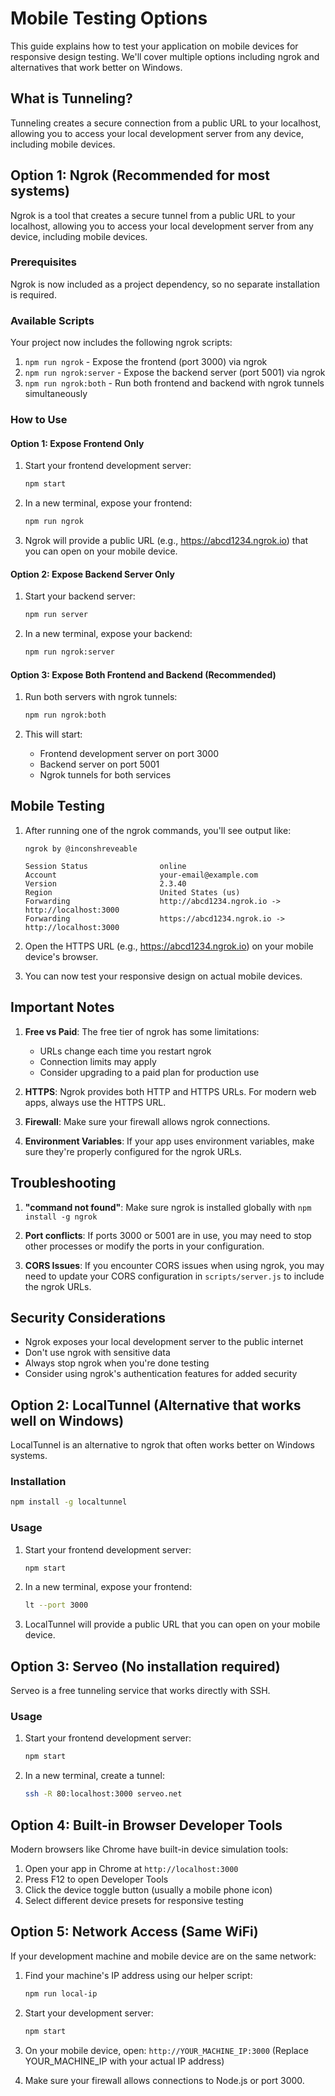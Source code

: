 # Mobile Testing Options

This guide explains how to test your application on mobile devices for responsive design testing. We'll cover multiple options including ngrok and alternatives that work better on Windows.

## What is Tunneling?

Tunneling creates a secure connection from a public URL to your localhost, allowing you to access your local development server from any device, including mobile devices.

## Option 1: Ngrok (Recommended for most systems)

Ngrok is a tool that creates a secure tunnel from a public URL to your localhost, allowing you to access your local development server from any device, including mobile devices.

### Prerequisites

Ngrok is now included as a project dependency, so no separate installation is required.

### Available Scripts

Your project now includes the following ngrok scripts:

1. `npm run ngrok` - Expose the frontend (port 3000) via ngrok
2. `npm run ngrok:server` - Expose the backend server (port 5001) via ngrok
3. `npm run ngrok:both` - Run both frontend and backend with ngrok tunnels simultaneously

### How to Use

#### Option 1: Expose Frontend Only

1. Start your frontend development server:
   ```bash
   npm start
   ```

2. In a new terminal, expose your frontend:
   ```bash
   npm run ngrok
   ```

3. Ngrok will provide a public URL (e.g., https://abcd1234.ngrok.io) that you can open on your mobile device.

#### Option 2: Expose Backend Server Only

1. Start your backend server:
   ```bash
   npm run server
   ```

2. In a new terminal, expose your backend:
   ```bash
   npm run ngrok:server
   ```

#### Option 3: Expose Both Frontend and Backend (Recommended)

1. Run both servers with ngrok tunnels:
   ```bash
   npm run ngrok:both
   ```

2. This will start:
   - Frontend development server on port 3000
   - Backend server on port 5001
   - Ngrok tunnels for both services

## Mobile Testing

1. After running one of the ngrok commands, you'll see output like:
   ```
   ngrok by @inconshreveable

   Session Status                online
   Account                       your-email@example.com
   Version                       2.3.40
   Region                        United States (us)
   Forwarding                    http://abcd1234.ngrok.io -> http://localhost:3000
   Forwarding                    https://abcd1234.ngrok.io -> http://localhost:3000
   ```

2. Open the HTTPS URL (e.g., https://abcd1234.ngrok.io) on your mobile device's browser.

3. You can now test your responsive design on actual mobile devices.

## Important Notes

1. **Free vs Paid**: The free tier of ngrok has some limitations:
   - URLs change each time you restart ngrok
   - Connection limits may apply
   - Consider upgrading to a paid plan for production use

2. **HTTPS**: Ngrok provides both HTTP and HTTPS URLs. For modern web apps, always use the HTTPS URL.

3. **Firewall**: Make sure your firewall allows ngrok connections.

4. **Environment Variables**: If your app uses environment variables, make sure they're properly configured for the ngrok URLs.

## Troubleshooting

1. **"command not found"**: Make sure ngrok is installed globally with `npm install -g ngrok`

2. **Port conflicts**: If ports 3000 or 5001 are in use, you may need to stop other processes or modify the ports in your configuration.

3. **CORS Issues**: If you encounter CORS issues when using ngrok, you may need to update your CORS configuration in `scripts/server.js` to include the ngrok URLs.

## Security Considerations

- Ngrok exposes your local development server to the public internet
- Don't use ngrok with sensitive data
- Always stop ngrok when you're done testing
- Consider using ngrok's authentication features for added security

## Option 2: LocalTunnel (Alternative that works well on Windows)

LocalTunnel is an alternative to ngrok that often works better on Windows systems.

### Installation
```bash
npm install -g localtunnel
```

### Usage
1. Start your frontend development server:
   ```bash
   npm start
   ```

2. In a new terminal, expose your frontend:
   ```bash
   lt --port 3000
   ```

3. LocalTunnel will provide a public URL that you can open on your mobile device.

## Option 3: Serveo (No installation required)

Serveo is a free tunneling service that works directly with SSH.

### Usage
1. Start your frontend development server:
   ```bash
   npm start
   ```

2. In a new terminal, create a tunnel:
   ```bash
   ssh -R 80:localhost:3000 serveo.net
   ```

## Option 4: Built-in Browser Developer Tools

Modern browsers like Chrome have built-in device simulation tools:

1. Open your app in Chrome at `http://localhost:3000`
2. Press F12 to open Developer Tools
3. Click the device toggle button (usually a mobile phone icon)
4. Select different device presets for responsive testing

## Option 5: Network Access (Same WiFi)

If your development machine and mobile device are on the same network:

1. Find your machine's IP address using our helper script:
   ```bash
   npm run local-ip
   ```

2. Start your development server:
   ```bash
   npm start
   ```

3. On your mobile device, open: `http://YOUR_MACHINE_IP:3000`
   (Replace YOUR_MACHINE_IP with your actual IP address)

4. Make sure your firewall allows connections to Node.js or port 3000.
